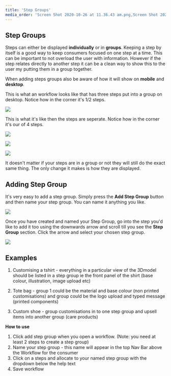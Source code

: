 ```yaml
---
title: 'Step Groups'
media_order: 'Screen Shot 2020-10-26 at 11.36.43 am.png,Screen Shot 2020-10-26 at 11.37.23 am.png,Screen Shot 2020-10-26 at 11.37.29 am.png,Screen Shot 2020-10-26 at 11.37.34 am.png,Screen Shot 2020-10-26 at 11.42.22 am.png,Screen Shot 2020-10-26 at 11.43.18 am.png'
---
```


## Step Groups

Steps can either be displayed **individually** or in **groups**. Keeping a step by itself is a good way to keep consumers focused on one step at a time. This can be important to not overload the user with information. However if the step relates directly to another step it can be a clean way to show this to the user my putting them in a group together.

When adding steps groups also be aware of how it will show on **mobile** and **desktop**.

This is what an workflow looks like that has three steps put into a group on desktop. Notice how in the corner it's 1/2 steps.

![](https://help.spiff.com.au/user/pages/04.Spiff-Concepts/03.workflows/02.step-groups/Screen%20Shot%202020-10-26%20at%2011.36.43%20am.png)

This is what it's like then the steps are seperate. Notice how in the corner it's our of 4 steps.

![](https://help.spiff.com.au/user/pages/04.Spiff-Concepts/03.workflows/02.step-groups/Screen%20Shot%202020-10-26%20at%2011.37.23%20am.png)

![](https://help.spiff.com.au/user/pages/04.Spiff-Concepts/03.workflows/02.step-groups/Screen%20Shot%202020-10-26%20at%2011.37.29%20am.png)

![](https://help.spiff.com.au/user/pages/04.Spiff-Concepts/03.workflows/02.step-groups/Screen%20Shot%202020-10-26%20at%2011.37.34%20am.png)

It doesn't matter if your steps are in a group or not they will still do the exact same thing. The only change it makes is how they are displayed.

## Adding Step Group

It's very easy to add a step group. Simply press the **Add Step Group** button and then name your step group. You can name it anything you like.

![](https://help.spiff.com.au/user/pages/04.Spiff-Concepts/03.workflows/02.step-groups/Screen%20Shot%202020-10-26%20at%2011.42.22%20am.png)

Once you have created and named your Step Group, go into the step you'd like to add it too using the downwards arrow and scroll till you see the **Step Group** section. Click the arrow and select your chosen step group.

![](https://help.spiff.com.au/user/pages/04.Spiff-Concepts/03.workflows/02.step-groups/Screen%20Shot%202020-10-26%20at%2011.43.18%20am.png)

## Examples

1. Customising a tshirt - everything in a particular view of the 3Dmodel should be listed in a step group ie the front panel of the shirt (base colour, illustration, image upload etc)  

2. Tote bag - group 1 could be the material and base colour (non printed customisations) and group could be the logo upload and typed message (printed components)  

3. Custom shoe - group customisations in to one step group and upsell items into another group (care products)  


**How to use**
1. Click add step group when you open a workflow. (Note: you need at least 2 steps to create a step group) 
2. Name your step group - this name will appear in the top Nav Bar above the Workflow for the consumer
3. Click on a steps and allocate to your named step group with the dropdown below the help text 
4. Save workflow